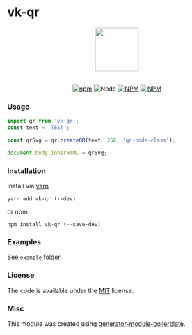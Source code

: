 # vk-qr
<div align="center">
  <a href="https://github.com/VKCOM/vk-qr">
    <img width="100" height="100" src="https://pp.userapi.com/c854128/v854128442/183a0/rtZx2fxUV4w.jpg">
  </a>
  <br>
  <br>

  [![npm][npm]][npm-url]
  ![Node](https://img.shields.io/node/v/vk-qr.svg?style=flat-square)
[![NPM](https://img.shields.io/npm/v/vk-qr.svg?style=flat-square)](https://www.npmjs.com/package/vk-qr)
[![NPM](https://img.shields.io/npm/dt/vk-qr.svg?style=flat-square)](https://www.npmjs.com/package/vk-qr)

</div>

### Usage

```js
import qr from 'vk-qr';
const text = 'TEST';

const qrSvg = qr.createQR(text, 256, 'qr-code-class');

document.body.innerHTML = qrSvg;
```

### Installation

Install via [yarn](https://github.com/yarnpkg/yarn)

	yarn add vk-qr (--dev)

or npm

	npm install vk-qr (--save-dev)


### Examples

See [`example`](example/script.js) folder.

### License

The code is available under the [MIT](LICENSE) license.

### Misc

This module was created using [generator-module-boilerplate](https://github.com/duivvv/generator-module-boilerplate).


[npm]: https://img.shields.io/npm/v/@vkontakte/vk-qr.svg
[npm-url]: https://npmjs.com/package/@vkontakte/vk-qr
